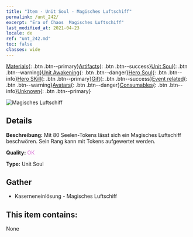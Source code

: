 ```yaml
---
title: "Item - Unit Soul - Magisches Luftschiff"
permalink: /unt_242/
excerpt: "Era of Chaos  Magisches Luftschiff"
last_modified_at: 2021-04-23
locale: de
ref: "unt_242.md"
toc: false
classes: wide
---
```

 [Materials](/ItemsDE/){: .btn .btn--primary}[Artifacts](/ItemsDE/Artifacts/){: .btn .btn--success}[Unit Soul](/ItemsDE/UnitSoul/){: .btn .btn--warning}[Unit Awakening](/ItemsDE/UnitAwakening/){: .btn .btn--danger}[Hero Soul](/ItemsDE/HeroSoul/){: .btn .btn--info}[Hero SKill](/ItemsDE/HeroSkill/){: .btn .btn--primary}[Gift](/ItemsDE/Gift/){: .btn .btn--success}[Event related](/ItemsDE/Events/){: .btn .btn--warning}[Avatars](/ItemsDE/Avatars/){: .btn .btn--danger}[Consumables](/ItemsDE/Consumables/){: .btn .btn--info}[Unknown](/ItemsDE/Unknown/){: .btn .btn--primary}

 ![Magisches Luftschiff](/images/u/ti_reqiqiu.jpg)

## Details
 **Beschreibung:** Mit 80 Seelen-Tokens lässt sich ein Magisches Luftschiff beschwören. Sein Rang kann mit Tokens aufgewertet werden.

 **Quality:** <span style="color: #DA70D6">OK</span>

 **Type:** Unit Soul

## Gather

*    Kaserneneinlösung - Magisches Luftschiff 

## This item contains:

  None


